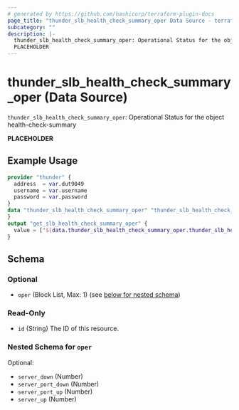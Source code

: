 ```yaml
---
# generated by https://github.com/hashicorp/terraform-plugin-docs
page_title: "thunder_slb_health_check_summary_oper Data Source - terraform-provider-thunder"
subcategory: ""
description: |-
  thunder_slb_health_check_summary_oper: Operational Status for the object health-check-summary
  PLACEHOLDER
---
```


# thunder_slb_health_check_summary_oper (Data Source)

`thunder_slb_health_check_summary_oper`: Operational Status for the object health-check-summary

__PLACEHOLDER__

## Example Usage

```terraform
provider "thunder" {
  address  = var.dut9049
  username = var.username
  password = var.password
}
data "thunder_slb_health_check_summary_oper" "thunder_slb_health_check_summary_oper" {
}
output "get_slb_health_check_summary_oper" {
  value = ["${data.thunder_slb_health_check_summary_oper.thunder_slb_health_check_summary_oper}"]
}
```

<!-- schema generated by tfplugindocs -->
## Schema

### Optional

- `oper` (Block List, Max: 1) (see [below for nested schema](#nestedblock--oper))

### Read-Only

- `id` (String) The ID of this resource.

<a id="nestedblock--oper"></a>
### Nested Schema for `oper`

Optional:

- `server_down` (Number)
- `server_port_down` (Number)
- `server_port_up` (Number)
- `server_up` (Number)


